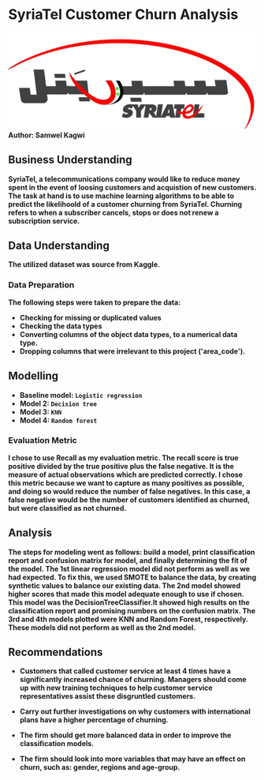 # SyriaTel Customer Churn Analysis
<img src="images/SyriaTel.jpg">
<b>Author:<b/> Samwel Kagwi


## Business Understanding
SyriaTel, a telecommunications company would like to reduce money spent in the event of loosing customers and acquistion of new customers. The task at hand is to use machine learning algorithms to be able to predict the likelihoold of a customer churning from SyriaTel. Churning refers to when a subscriber cancels, stops or does not renew a subscription service.

## Data Understanding
The utilized dataset was source from Kaggle.

### Data Preparation
The following steps were taken to prepare the data:
- Checking for missing or duplicated values
- Checking the data types
- Converting columns of the object data types, to a numerical data type.
- Dropping columns that were irrelevant to this project ('area_code').

## Modelling

- Baseline model: <code>Logistic regression</code>
- Model 2: <code>Decision tree</code>
- Model 3: <code>KNN</code>
- Model 4: <code>Random forest</code>

### Evaluation Metric
I chose to use Recall as my evaluation metric.
The recall score is true positive divided by the true positive plus the false negative. It is the measure of actual observations which are predicted correctly. I chose this metric because we want to capture as many positives as possible, and doing so would reduce the number of false negatives. In this case, a false negative would be the number of customers identified as churned, but were classified as not churned. 




## Analysis
The steps for modeling went as follows: build a model, print classification report and confusion matrix for model, and finally determining the fit of the model. The 1st linear regression model did not perform as well as we had expected. To fix this, we used SMOTE to balance the data, by creating synthetic values to balance our existing data. The 2nd model showed higher scores that made this model adequate enough to use if chosen. This model was the DecisionTreeClassifier.It showed high results on the classification report and promising numbers on the confusion matrix. The 3rd and 4th models plotted were KNN and Random Forest, respectively. These models did not perform as well as the 2nd model.

## Recommendations

- Customers that called customer service at least 4 times have a significantly increased chance of churning. Managers should come up with new training techniques to help customer service representatives assist these disgruntled customers.

- Carry out further investigations on why customers with international plans have a higher percentage of churning.

- The firm should get more balanced data in order to improve the classification models.

- The firm should look into more variables that may have an effect on churn, such as: gender, regions and age-group.